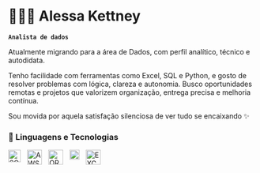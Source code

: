 # 👩🏻‍💻 Alessa Kettney

**`Analista de dados`**

Atualmente migrando para a área de Dados, com perfil analítico, técnico e autodidata.

Tenho facilidade com ferramentas como Excel, SQL e Python, e gosto de resolver problemas com lógica, clareza e autonomia.
Busco oportunidades remotas e projetos que valorizem organização, entrega precisa e melhoria contínua.

Sou movida por aquela satisfação silenciosa de ver tudo se encaixando ✨
### 🤖 Linguagens e Tecnologias

<img 
    align="left" 
    alt="SQL"
    title="SQL" 
    width="25px" 
    style="padding-right: 10px;" 
    src="https://cdn.jsdelivr.net/gh/devicons/devicon@latest/icons/sqldeveloper/sqldeveloper-original.svg"        
/>
<img 
    align="left" 
    alt="AWS" 
    title="AWS"
    width="30px" 
    style="padding-right: 10px;" 
    src="https://cdn.jsdelivr.net/gh/devicons/devicon@latest/icons/amazonwebservices/amazonwebservices-original-wordmark.svg"
/>
<img 
    align="left" 
    alt="ORACLE" 
    title="ORACLE"
    width="30px" 
    style="padding-right: 10px;" 
    src="https://cdn.jsdelivr.net/gh/devicons/devicon@latest/icons/oracle/oracle-original.svg"
/>
<img 
    align="left" 
    alt="POWER BI"
    title="POWER BI" 
    width="20px" 
    style="padding-right: 10px;" 
    src="https://static-00.iconduck.com/assets.00/power-bi-icon-1536x2048-0xah5g2o.png" 
/>
<img 
    align="left" 
    alt="EXCEL"
    title="EXCEL" 
    width="30px" 
    style="padding-right: 10px;" 
    src="https://logosdown.com/wp-content/uploads/2023/08/excel-logo-0-2048x2048-1-1536x1536.png" 
/>
<br/>
<br/>

